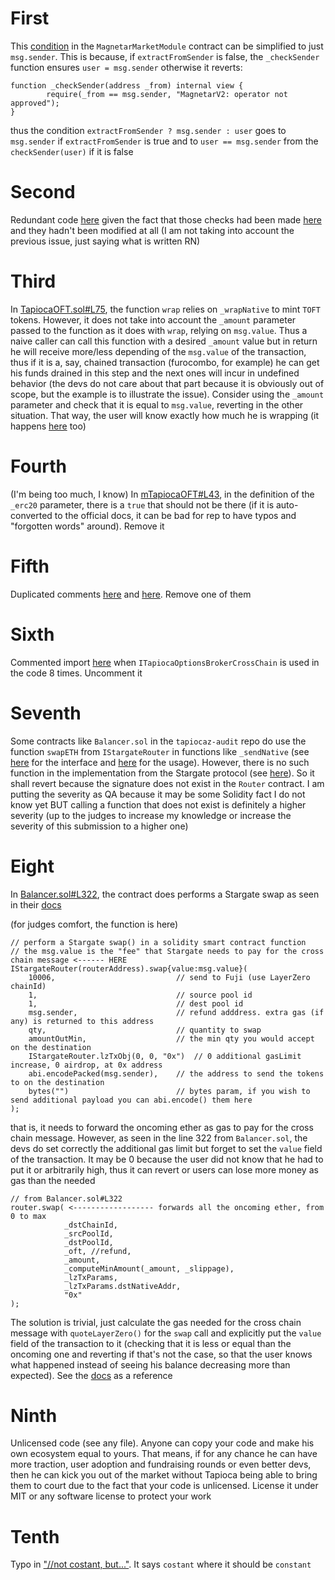 # First
This [condition](https://github.com/Tapioca-DAO/tapioca-periph-audit/blob/023751a4e987cf7c203ab25d3abba58f7344f213/contracts/Magnetar/modules/MagnetarMarketModule.sol#L151) in the `MagnetarMarketModule` contract can be simplified to just `msg.sender`. This is because, if `extractFromSender` is false, the `_checkSender` function ensures `user = msg.sender` otherwise it reverts:

```
function _checkSender(address _from) internal view {
        require(_from == msg.sender, "MagnetarV2: operator not approved");
}
```

thus the condition `extractFromSender ? msg.sender : user` goes to `msg.sender` if `extractFromSender` is true and to `user == msg.sender` from the `checkSender(user)` if it is false

# Second
Redundant code [here](https://github.com/Tapioca-DAO/tapioca-periph-audit/blob/023751a4e987cf7c203ab25d3abba58f7344f213/contracts/Magnetar/modules/MagnetarMarketModule.sol#L487-L492) given the fact that those checks had been made [here](https://github.com/Tapioca-DAO/tapioca-periph-audit/blob/023751a4e987cf7c203ab25d3abba58f7344f213/contracts/Magnetar/modules/MagnetarMarketModule.sol#L305-L310) and they hadn't been modified at all (I am not taking into account the previous issue, just saying what is written RN)

# Third
In [TapiocaOFT.sol#L75](https://github.com/Tapioca-DAO/tapiocaz-audit/blob/bcf61f79464cfdc0484aa272f9f6e28d5de36a8f/contracts/tOFT/TapiocaOFT.sol#L75), the function `wrap` relies on `_wrapNative` to mint `TOFT` tokens. However, it does not take into account the `_amount` parameter passed to the function as it does with `wrap`, relying on `msg.value`. Thus a naive caller can call this function with a desired `_amount` value but in return he will receive more/less depending of the `msg.value` of the transaction, thus if it is a, say, chained transaction (furocombo, for example) he can get his funds drained in this step and the next ones will incur in undefined behavior (the devs do not care about that part because it is obviously out of scope, but the example is to illustrate the issue). Consider using the `_amount` parameter and check that it is equal to `msg.value`, reverting in the other situation. That way, the user will know exactly how much he is wrapping (it happens [here](https://github.com/Tapioca-DAO/tapiocaz-audit/blob/bcf61f79464cfdc0484aa272f9f6e28d5de36a8f/contracts/tOFT/mTapiocaOFT.sol#L95) too)

# Fourth
(I'm being too much, I know) In [mTapiocaOFT#L43](https://github.com/Tapioca-DAO/tapiocaz-audit/blob/bcf61f79464cfdc0484aa272f9f6e28d5de36a8f/contracts/tOFT/mTapiocaOFT.sol#L43), in the definition of the `_erc20` parameter, there is a `true` that should not be there (if it is auto-converted to the official docs, it can be bad for rep to have typos and "forgotten words" around). Remove it

# Fifth
Duplicated comments [here](https://github.com/Tapioca-DAO/tapiocaz-audit/blob/bcf61f79464cfdc0484aa272f9f6e28d5de36a8f/contracts/tOFT/modules/BaseTOFTStrategyModule.sol#L237) and [here](https://github.com/Tapioca-DAO/tapiocaz-audit/blob/bcf61f79464cfdc0484aa272f9f6e28d5de36a8f/contracts/tOFT/modules/BaseTOFTStrategyModule.sol#L239). Remove one of them

# Sixth 
Commented import [here](https://github.com/Tapioca-DAO/tapiocaz-audit/blob/bcf61f79464cfdc0484aa272f9f6e28d5de36a8f/contracts/tOFT/modules/BaseTOFTOptionsModule.sol#L11) when `ITapiocaOptionsBrokerCrossChain` is used in the code 8 times. Uncomment it

# Seventh
Some contracts like `Balancer.sol` in the `tapiocaz-audit` repo do use the function `swapETH` from `IStargateRouter` in functions like `_sendNative` (see [here](https://github.com/Tapioca-DAO/tapioca-periph-audit/blob/023751a4e987cf7c203ab25d3abba58f7344f213/contracts/interfaces/IStargateRouter.sol#L27) for the interface and [here](https://github.com/Tapioca-DAO/tapiocaz-audit/blob/bcf61f79464cfdc0484aa272f9f6e28d5de36a8f/contracts/Balancer.sol#L288) for the usage). However, there is no such function in the implementation from the Stargate protocol (see [here](https://github.com/stargate-protocol/stargate/blob/main/contracts/Router.sol)). So it shall revert because the signature does not exist in the `Router` contract. I am putting the severity as QA because it may be some Solidity fact I do not know yet BUT calling a function that does not exist is definitely a higher severity (up to the judges to increase my knowledge or increase the severity of this submission to a higher one)

# Eight
In [Balancer.sol#L322](https://github.com/Tapioca-DAO/tapiocaz-audit/blob/bcf61f79464cfdc0484aa272f9f6e28d5de36a8f/contracts/Balancer.sol#L322), the contract does performs a Stargate swap as seen in their [docs](https://stargateprotocol.gitbook.io/stargate/developers/how-to-swap)

(for judges comfort, the function is here)

```
// perform a Stargate swap() in a solidity smart contract function
// the msg.value is the "fee" that Stargate needs to pay for the cross chain message <------ HERE
IStargateRouter(routerAddress).swap{value:msg.value}(
    10006,                           // send to Fuji (use LayerZero chainId)
    1,                               // source pool id
    1,                               // dest pool id                 
    msg.sender,                      // refund adddress. extra gas (if any) is returned to this address
    qty,                             // quantity to swap
    amountOutMin,                    // the min qty you would accept on the destination
    IStargateRouter.lzTxObj(0, 0, "0x")  // 0 additional gasLimit increase, 0 airdrop, at 0x address
    abi.encodePacked(msg.sender),    // the address to send the tokens to on the destination
    bytes("")                        // bytes param, if you wish to send additional payload you can abi.encode() them here
);
```

that is, it needs to forward the oncoming ether as gas to pay for the cross chain message. However, as seen in the line 322 from `Balancer.sol`, the devs do set correctly the additional gas limit but forget to set the `value` field of the transaction. It may be 0 because the user did not know that he had to put it or arbitrarily high, thus it can revert or users can lose more money as gas than the needed

```
// from Balancer.sol#L322
router.swap( <------------------ forwards all the oncoming ether, from 0 to max
            _dstChainId,
            _srcPoolId,
            _dstPoolId,
            _oft, //refund,
            _amount,
            _computeMinAmount(_amount, _slippage),
            _lzTxParams,
            _lzTxParams.dstNativeAddr,
            "0x"
);
```

The solution is trivial, just calculate the gas needed for the cross chain message with `quoteLayerZero()` for the `swap` call and explicitly put the `value` field of the transaction to it (checking that it is less or equal than the oncoming one and reverting if that's not the case, so that the user knows what happened instead of seeing his balance decreasing more than expected). See the [docs](https://stargateprotocol.gitbook.io/stargate/developers/how-to-swap) as a reference

# Ninth
Unlicensed code (see any file). Anyone can copy your code and make his own ecosystem equal to yours. That means, if for any chance he can have more traction, user adoption and fundraising rounds or even better devs, then he can kick you out of the market without Tapioca being able to bring them to court due to the fact that your code is unlicensed. License it under MIT or any software license to protect your work

# Tenth
Typo in ["//not costant, but..."](https://github.com/Tapioca-DAO/tapioca-bar-audit/blob/2286f80f928f41c8bc189d0657d74ba83286c668/contracts/markets/Market.sol#L82). It says `costant` where it should be `constant`